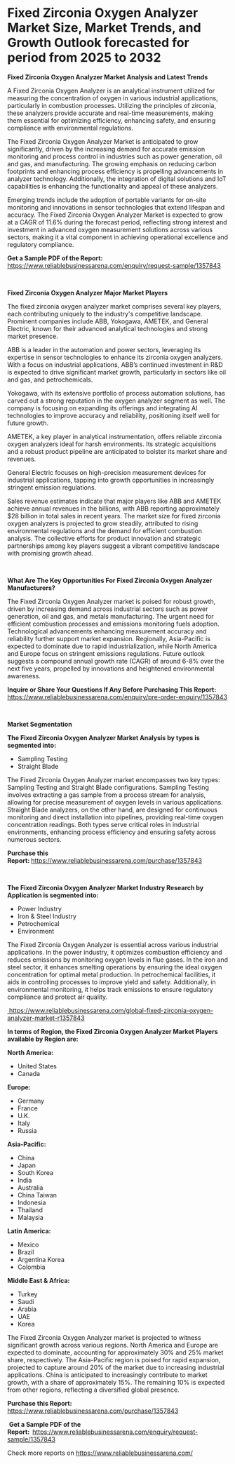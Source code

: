 <p><h1>Fixed Zirconia Oxygen Analyzer Market Size, Market Trends, and Growth Outlook forecasted for period from 2025 to 2032</h1></p><p><strong>Fixed Zirconia Oxygen Analyzer Market Analysis and Latest Trends</strong></p>
<p><p>A Fixed Zirconia Oxygen Analyzer is an analytical instrument utilized for measuring the concentration of oxygen in various industrial applications, particularly in combustion processes. Utilizing the principles of zirconia, these analyzers provide accurate and real-time measurements, making them essential for optimizing efficiency, enhancing safety, and ensuring compliance with environmental regulations.</p><p>The Fixed Zirconia Oxygen Analyzer Market is anticipated to grow significantly, driven by the increasing demand for accurate emission monitoring and process control in industries such as power generation, oil and gas, and manufacturing. The growing emphasis on reducing carbon footprints and enhancing process efficiency is propelling advancements in analyzer technology. Additionally, the integration of digital solutions and IoT capabilities is enhancing the functionality and appeal of these analyzers.</p><p>Emerging trends include the adoption of portable variants for on-site monitoring and innovations in sensor technologies that extend lifespan and accuracy. The Fixed Zirconia Oxygen Analyzer Market is expected to grow at a CAGR of 11.6% during the forecast period, reflecting strong interest and investment in advanced oxygen measurement solutions across various sectors, making it a vital component in achieving operational excellence and regulatory compliance.</p></p>
<p><strong>Get a Sample PDF of the Report:&nbsp;</strong> <a href="https://www.reliablebusinessarena.com/enquiry/request-sample/1357843?utm_campaign=2307&utm_medium=2&utm_source=Github&utm_content=ia&utm_term=24022025&utm_id=fixed-zirconia-oxygen-analyzer">https://www.reliablebusinessarena.com/enquiry/request-sample/1357843</a></p>
<p>&nbsp;</p>
<p><strong>Fixed Zirconia Oxygen Analyzer Major Market Players</strong></p>
<p><p>The fixed zirconia oxygen analyzer market comprises several key players, each contributing uniquely to the industry's competitive landscape. Prominent companies include ABB, Yokogawa, AMETEK, and General Electric, known for their advanced analytical technologies and strong market presence.</p><p>ABB is a leader in the automation and power sectors, leveraging its expertise in sensor technologies to enhance its zirconia oxygen analyzers. With a focus on industrial applications, ABB’s continued investment in R&D is expected to drive significant market growth, particularly in sectors like oil and gas, and petrochemicals.</p><p>Yokogawa, with its extensive portfolio of process automation solutions, has carved out a strong reputation in the oxygen analyzer segment as well. The company is focusing on expanding its offerings and integrating AI technologies to improve accuracy and reliability, positioning itself well for future growth.</p><p>AMETEK, a key player in analytical instrumentation, offers reliable zirconia oxygen analyzers ideal for harsh environments. Its strategic acquisitions and a robust product pipeline are anticipated to bolster its market share and revenues.</p><p>General Electric focuses on high-precision measurement devices for industrial applications, tapping into growth opportunities in increasingly stringent emission regulations. </p><p>Sales revenue estimates indicate that major players like ABB and AMETEK achieve annual revenues in the billions, with ABB reporting approximately $28 billion in total sales in recent years. The market size for fixed zirconia oxygen analyzers is projected to grow steadily, attributed to rising environmental regulations and the demand for efficient combustion analysis. The collective efforts for product innovation and strategic partnerships among key players suggest a vibrant competitive landscape with promising growth ahead.</p></p>
<p>&nbsp;</p>
<p><strong>What Are The Key Opportunities For Fixed Zirconia Oxygen Analyzer Manufacturers?</strong></p>
<p><p>The Fixed Zirconia Oxygen Analyzer market is poised for robust growth, driven by increasing demand across industrial sectors such as power generation, oil and gas, and metals manufacturing. The urgent need for efficient combustion processes and emissions monitoring fuels adoption. Technological advancements enhancing measurement accuracy and reliability further support market expansion. Regionally, Asia-Pacific is expected to dominate due to rapid industrialization, while North America and Europe focus on stringent emissions regulations. Future outlook suggests a compound annual growth rate (CAGR) of around 6-8% over the next five years, propelled by innovations and heightened environmental awareness.</p></p>
<p><strong>Inquire or Share Your Questions If Any Before Purchasing This Report:</strong> <a href="https://www.reliablebusinessarena.com/enquiry/pre-order-enquiry/1357843?utm_campaign=2307&utm_medium=2&utm_source=Github&utm_content=ia&utm_term=24022025&utm_id=fixed-zirconia-oxygen-analyzer">https://www.reliablebusinessarena.com/enquiry/pre-order-enquiry/1357843</a></p>
<p>&nbsp;</p>
<p><strong>Market Segmentation</strong></p>
<p><strong>The Fixed Zirconia Oxygen Analyzer Market Analysis by types is segmented into:</strong></p>
<p><ul><li>Sampling Testing</li><li>Straight Blade</li></ul></p>
<p><p>The Fixed Zirconia Oxygen Analyzer market encompasses two key types: Sampling Testing and Straight Blade configurations. Sampling Testing involves extracting a gas sample from a process stream for analysis, allowing for precise measurement of oxygen levels in various applications. Straight Blade analyzers, on the other hand, are designed for continuous monitoring and direct installation into pipelines, providing real-time oxygen concentration readings. Both types serve critical roles in industrial environments, enhancing process efficiency and ensuring safety across numerous sectors.</p></p>
<p><strong>Purchase this Report:&nbsp;</strong><a href="https://www.reliablebusinessarena.com/purchase/1357843?utm_campaign=2307&utm_medium=2&utm_source=Github&utm_content=ia&utm_term=24022025&utm_id=fixed-zirconia-oxygen-analyzer">https://www.reliablebusinessarena.com/purchase/1357843</a></p>
<p>&nbsp;</p>
<p><strong>The Fixed Zirconia Oxygen Analyzer Market Industry Research by Application is segmented into:</strong></p>
<p><ul><li>Power Industry</li><li>Iron & Steel Industry</li><li>Petrochemical</li><li>Environment</li></ul></p>
<p><p>The Fixed Zirconia Oxygen Analyzer is essential across various industrial applications. In the power industry, it optimizes combustion efficiency and reduces emissions by monitoring oxygen levels in flue gases. In the iron and steel sector, it enhances smelting operations by ensuring the ideal oxygen concentration for optimal metal production. In petrochemical facilities, it aids in controlling processes to improve yield and safety. Additionally, in environmental monitoring, it helps track emissions to ensure regulatory compliance and protect air quality.</p></p>
<p><a href="https://www.reliablebusinessarena.com/global-fixed-zirconia-oxygen-analyzer-market-r1357843?utm_campaign=2307&utm_medium=2&utm_source=Github&utm_content=ia&utm_term=24022025&utm_id=fixed-zirconia-oxygen-analyzer">&nbsp;https://www.reliablebusinessarena.com/global-fixed-zirconia-oxygen-analyzer-market-r1357843</a></p>
<p><strong>In terms of Region, the Fixed Zirconia Oxygen Analyzer Market Players available by Region are:</strong></p>
<p>
    <p> <strong> North America: </strong>
        <ul>
            <li>United States</li>
            <li>Canada</li>
        </ul>
        </p> 
    <p> <strong> Europe: </strong>
        <ul>
            <li>Germany</li>
            <li>France</li>
            <li>U.K.</li>
            <li>Italy</li>
            <li>Russia</li>
        </ul>
        </p> 
    <p> <strong> Asia-Pacific: </strong>
        <ul>
            <li>China</li>
            <li>Japan</li>
            <li>South Korea</li>
            <li>India</li>
            <li>Australia</li>
            <li>China Taiwan</li>
            <li>Indonesia</li>
            <li>Thailand</li>
            <li>Malaysia</li>
        </ul>
        </p> 
    <p> <strong> Latin America: </strong>
        <ul>
            <li>Mexico</li>
            <li>Brazil</li>
            <li>Argentina Korea</li>
            <li>Colombia</li>
        </ul>
        </p> 
    <p> <strong> Middle East & Africa: </strong>
        <ul>
            <li>Turkey</li>
            <li>Saudi</li>
            <li>Arabia</li>
            <li>UAE</li>
            <li>Korea</li>
        </ul>
    </p>
    </p>
<p><p>The Fixed Zirconia Oxygen Analyzer market is projected to witness significant growth across various regions. North America and Europe are expected to dominate, accounting for approximately 30% and 25% market share, respectively. The Asia-Pacific region is poised for rapid expansion, projected to capture around 20% of the market due to increasing industrial applications. China is anticipated to increasingly contribute to market growth, with a share of approximately 15%. The remaining 10% is expected from other regions, reflecting a diversified global presence.</p></p>
<p><strong>Purchase this Report: </strong><a href="https://www.reliablebusinessarena.com/purchase/1357843?utm_campaign=2307&utm_medium=2&utm_source=Github&utm_content=ia&utm_term=24022025&utm_id=fixed-zirconia-oxygen-analyzer">https://www.reliablebusinessarena.com/purchase/1357843</a></p>
<p>&nbsp;<strong>Get a Sample PDF of the Report:&nbsp;&nbsp;</strong><a href="https://www.reliablebusinessarena.com/enquiry/request-sample/1357843?utm_campaign=2307&utm_medium=2&utm_source=Github&utm_content=ia&utm_term=24022025&utm_id=fixed-zirconia-oxygen-analyzer">https://www.reliablebusinessarena.com/enquiry/request-sample/1357843</a></p>
<p><strong></strong></p>
<p>Check more reports on <a href="https://www.reliablebusinessarena.com/?utm_campaign=2307&utm_medium=2&utm_source=Github&utm_content=ia&utm_term=24022025&utm_id=fixed-zirconia-oxygen-analyzer">https://www.reliablebusinessarena.com/</a></p>